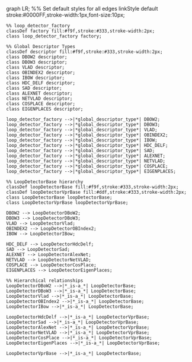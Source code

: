 graph LR;
    %% Set default styles for all edges
    linkStyle default stroke:#0000FF,stroke-width:1px,font-size:10px;
    
    %% loop_detector_factory
    classDef factory fill:#f9f,stroke:#333,stroke-width:2px;
    class loop_detector_factory factory;

    %% Global Descriptor Types
    classDef descriptor fill:#f9f,stroke:#333,stroke-width:2px;
    class DBOW2 descriptor;
    class DBOW3 descriptor;
    class VLAD descriptor;
    class OBINDEX2 descriptor;
    class IBOW descriptor;
    class HDC_DELF descriptor;
    class SAD descriptor;
    class ALEXNET descriptor;
    class NETVLAD descriptor;
    class COSPLACE descriptor;
    class EIGENPLACES descriptor;

    loop_detector_factory -->|*global_descriptor_type*| DBOW2;
    loop_detector_factory -->|*global_descriptor_type*| DBOW3;
    loop_detector_factory -->|*global_descriptor_type*| VLAD;
    loop_detector_factory -->|*global_descriptor_type*| OBINDEX2;
    loop_detector_factory -->|*global_descriptor_type*| IBOW;
    loop_detector_factory -->|*global_descriptor_type*| HDC_DELF;
    loop_detector_factory -->|*global_descriptor_type*| SAD;
    loop_detector_factory -->|*global_descriptor_type*| ALEXNET;
    loop_detector_factory -->|*global_descriptor_type*| NETVLAD;
    loop_detector_factory -->|*global_descriptor_type*| COSPLACE;
    loop_detector_factory -->|*global_descriptor_type*| EIGENPLACES;

    %% LoopDetectorBase hierarchy
    classDef loopDetectorBase fill:#f9f,stroke:#333,stroke-width:2px;
    classDef loopDetectorVprBase fill:#ddf,stroke:#333,stroke-width:2px;
    class LoopDetectorBase loopDetectorBase;
    class LoopDetectorVprBase loopDetectorVprBase;

    DBOW2 --> LoopDetectorDBoW2;
    DBOW3 --> LoopDetectorDBoW3;
    VLAD --> LoopDetectorVlad;
    OBINDEX2 --> LoopDetectorOBIndex2;
    IBOW --> LoopDetectorIBow;

    HDC_DELF --> LoopDetectorHdcDelf;
    SAD --> LoopDetectorSad;
    ALEXNET --> LoopDetectorAlexNet;
    NETVLAD --> LoopDetectorNetVLAD;
    COSPLACE --> LoopDetectorCosPlace;
    EIGENPLACES --> LoopDetectorEigenPlaces;

    %% Hierarchical relationships
    LoopDetectorDBoW2 -->|*_is-a_*| LoopDetectorBase;
    LoopDetectorDBoW3 -->|*_is-a_*| LoopDetectorBase;
    LoopDetectorVlad -->|*_is-a_*| LoopDetectorBase;
    LoopDetectorOBIndex2 -->|*_is-a_*| LoopDetectorBase;
    LoopDetectorIBow -->|*_is-a_*| LoopDetectorBase;

    LoopDetectorHdcDelf -->|*_is-a_*| LoopDetectorVprBase;
    LoopDetectorSad -->|*_is-a_*| LoopDetectorVprBase;
    LoopDetectorAlexNet -->|*_is-a_*| LoopDetectorVprBase;
    LoopDetectorNetVLAD -->|*_is-a_*| LoopDetectorVprBase;
    LoopDetectorCosPlace -->|*_is-a_*| LoopDetectorVprBase;
    LoopDetectorEigenPlaces -->|*_is-a_*| LoopDetectorVprBase;

    LoopDetectorVprBase -->|*_is-a_*| LoopDetectorBase;
